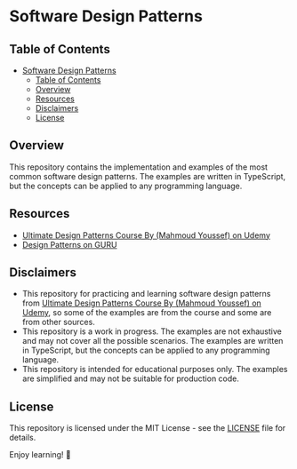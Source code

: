 # Software Design Patterns

## Table of Contents

<!-- TOC -->

- [Software Design Patterns](#software-design-patterns)
  - [Table of Contents](#table-of-contents)
  - [Overview](#overview)
  - [Resources](#resources)
  - [Disclaimers](#disclaimers)
  - [License](#license)

<!-- /TOC -->

## Overview

This repository contains the implementation and examples of the most common software design patterns. The examples are written in TypeScript, but the concepts can be applied to any programming language.

## Resources

- [Ultimate Design Patterns Course By (Mahmoud Youssef) on Udemy](https://www.udemy.com/course/ultimate-design-patterns/)
- [Design Patterns on GURU](https://refactoring.guru/design-patterns)

## Disclaimers

- This repository for practicing and learning software design patterns from [Ultimate Design Patterns Course By (Mahmoud Youssef) on Udemy](https://www.udemy.com/course/ultimate-design-patterns/), so some of the examples are from the course and some are from other sources.
- This repository is a work in progress. The examples are not exhaustive and may not cover all the possible scenarios. The examples are written in TypeScript, but the concepts can be applied to any programming language.
- This repository is intended for educational purposes only. The examples are simplified and may not be suitable for production code.

## License

This repository is licensed under the MIT License - see the [LICENSE](./LICENSE) file for details.

Enjoy learning! 🚀
